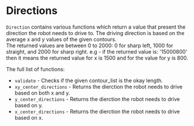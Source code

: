 # Directions

`Direction` contains various functions which return a value that present the direction the robot needs to drive to. The driving 
direction is based on the average x and y values of the given contours. </br>
The returned values are between 0 to 2000: 0 for sharp left, 1000 for straight, and 2000 for sharp right. e.g - if the returned value is: '15000800'
then it means the returned value for x is 1500 and for the value for y is 800.

The full list of functions:

- `validate` - Checks if the given contour_list is the okay length.
- `xy_center_directions` - Returns the dierction the robot needs to drive based on both x and y.
- `y_center_directions` - Returns the dierction the robot needs to drive based on y.
- `x_center_directions` - Returns the dierction the robot needs to drive based on x.
